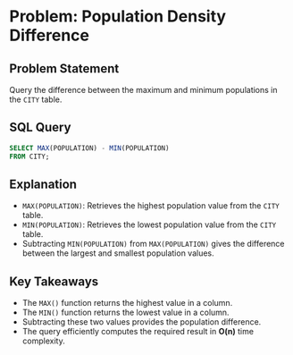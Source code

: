 # Problem: Population Density Difference 

## Problem Statement  
Query the difference between the maximum and minimum populations in the `CITY` table.  

## SQL Query  

```sql
SELECT MAX(POPULATION) - MIN(POPULATION)
FROM CITY;
```

## Explanation  
- `MAX(POPULATION)`: Retrieves the highest population value from the `CITY` table.  
- `MIN(POPULATION)`: Retrieves the lowest population value from the `CITY` table.  
- Subtracting `MIN(POPULATION)` from `MAX(POPULATION)` gives the difference between the largest and smallest population values.  

## Key Takeaways  
- The `MAX()` function returns the highest value in a column.  
- The `MIN()` function returns the lowest value in a column.  
- Subtracting these two values provides the population difference.  
- The query efficiently computes the required result in **O(n)** time complexity.  
